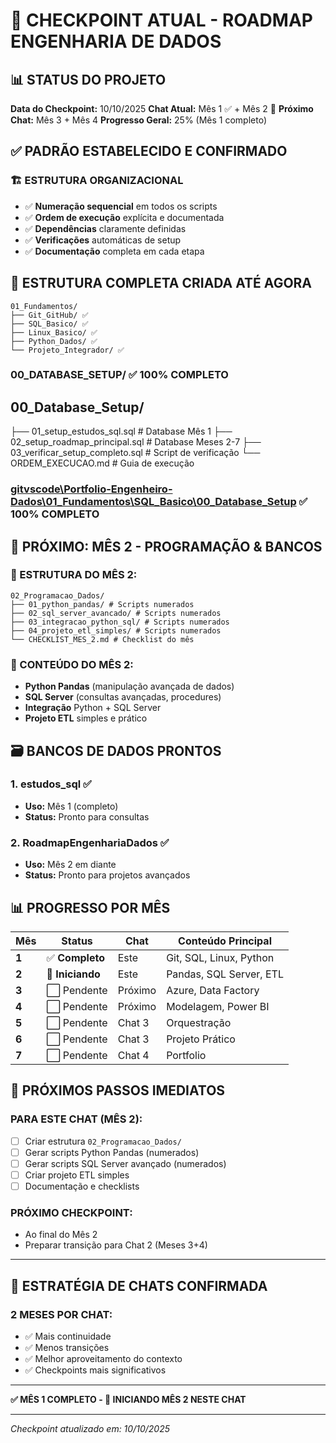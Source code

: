 # 🎯 CHECKPOINT ATUAL - ROADMAP ENGENHARIA DE DADOS

## 📊 STATUS DO PROJETO
**Data do Checkpoint:** 10/10/2025
**Chat Atual:** Mês 1 ✅ + Mês 2 🚀
**Próximo Chat:** Mês 3 + Mês 4
**Progresso Geral:** 25% (Mês 1 completo)

## ✅ PADRÃO ESTABELECIDO E CONFIRMADO

### **🏗️ ESTRUTURA ORGANIZACIONAL**
- ✅ **Numeração sequencial** em todos os scripts
- ✅ **Ordem de execução** explícita e documentada
- ✅ **Dependências** claramente definidas
- ✅ **Verificações** automáticas de setup
- ✅ **Documentação** completa em cada etapa

## 📁 ESTRUTURA COMPLETA CRIADA ATÉ AGORA
    01_Fundamentos/
    ├── Git_GitHub/ ✅
    ├── SQL_Basico/ ✅
    ├── Linux_Basico/ ✅
    ├── Python_Dados/ ✅
    └── Projeto_Integrador/ ✅

### **00_DATABASE_SETUP/** ✅ **100% COMPLETO**

## 00_Database_Setup/
├── 01_setup_estudos_sql.sql # Database Mês 1
├── 02_setup_roadmap_principal.sql # Database Meses 2-7
├── 03_verificar_setup_completo.sql # Script de verificação
└── ORDEM_EXECUCAO.md # Guia de execução



### **[gitvscode\Portfolio-Engenheiro-Dados\01_Fundamentos\SQL_Basico\00_Database_Setup](https://github.com/jehann-camara/gitvscode/tree/main/Portfolio-Engenheiro-Dados/01_Fundamentos/SQL_Basico/00_Database_Setup)** ✅ **100% COMPLETO**

## 🚀 PRÓXIMO: MÊS 2 - PROGRAMAÇÃO & BANCOS

### **📁 ESTRUTURA DO MÊS 2:**
    02_Programacao_Dados/
    ├── 01_python_pandas/ # Scripts numerados
    ├── 02_sql_server_avancado/ # Scripts numerados
    ├── 03_integracao_python_sql/ # Scripts numerados
    ├── 04_projeto_etl_simples/ # Scripts numerados
    └── CHECKLIST_MES_2.md # Checklist do mês


### **🎯 CONTEÚDO DO MÊS 2:**
- **Python Pandas** (manipulação avançada de dados)
- **SQL Server** (consultas avançadas, procedures)
- **Integração** Python + SQL Server
- **Projeto ETL** simples e prático

## 🗃️ BANCOS DE DADOS PRONTOS

### **1. estudos_sql** ✅
- **Uso:** Mês 1 (completo)
- **Status:** Pronto para consultas

### **2. RoadmapEngenhariaDados** ✅  
- **Uso:** Mês 2 em diante
- **Status:** Pronto para projetos avançados

## 📊 PROGRESSO POR MÊS

| Mês | Status | Chat | Conteúdo Principal |
|-----|--------|------|-------------------|
| **1** | ✅ **Completo** | Este | Git, SQL, Linux, Python |
| **2** | 🚀 **Iniciando** | Este | Pandas, SQL Server, ETL |
| **3** | ⬜ Pendente | Próximo | Azure, Data Factory |
| **4** | ⬜ Pendente | Próximo | Modelagem, Power BI |
| **5** | ⬜ Pendente | Chat 3 | Orquestração |
| **6** | ⬜ Pendente | Chat 3 | Projeto Prático |
| **7** | ⬜ Pendente | Chat 4 | Portfolio |

## 🎯 PRÓXIMOS PASSOS IMEDIATOS

### **PARA ESTE CHAT (MÊS 2):**
- [ ] Criar estrutura `02_Programacao_Dados/`
- [ ] Gerar scripts Python Pandas (numerados)
- [ ] Gerar scripts SQL Server avançado (numerados)
- [ ] Criar projeto ETL simples
- [ ] Documentação e checklists

### **PRÓXIMO CHECKPOINT:**
- Ao final do Mês 2
- Preparar transição para Chat 2 (Meses 3+4)

---

## 🔄 ESTRATÉGIA DE CHATS CONFIRMADA

### **2 MESES POR CHAT:**
- ✅ Mais continuidade
- ✅ Menos transições
- ✅ Melhor aproveitamento do contexto
- ✅ Checkpoints mais significativos

---

**✅ MÊS 1 COMPLETO - 🚀 INICIANDO MÊS 2 NESTE CHAT**

---
*Checkpoint atualizado em: 10/10/2025*